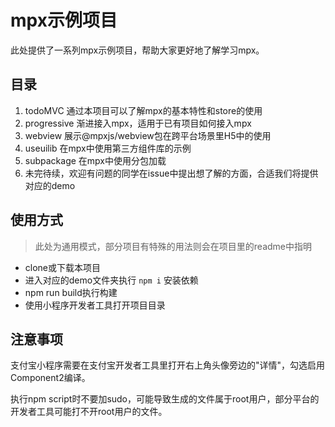 # mpx示例项目

此处提供了一系列mpx示例项目，帮助大家更好地了解学习mpx。

## 目录

1. todoMVC 通过本项目可以了解mpx的基本特性和store的使用
2. progressive 渐进接入mpx，适用于已有项目如何接入mpx
3. webview 展示@mpxjs/webview包在跨平台场景里H5中的使用
4. useuilib 在mpx中使用第三方组件库的示例
5. subpackage 在mpx中使用分包加载
6. 未完待续，欢迎有问题的同学在issue中提出想了解的方面，合适我们将提供对应的demo

## 使用方式

> 此处为通用模式，部分项目有特殊的用法则会在项目里的readme中指明

- clone或下载本项目
- 进入对应的demo文件夹执行 `npm i` 安装依赖
- npm run build执行构建
- 使用小程序开发者工具打开项目目录

## 注意事项

支付宝小程序需要在支付宝开发者工具里打开右上角头像旁边的"详情"，勾选启用Component2编译。

执行npm script时不要加sudo，可能导致生成的文件属于root用户，部分平台的开发者工具可能打不开root用户的文件。
